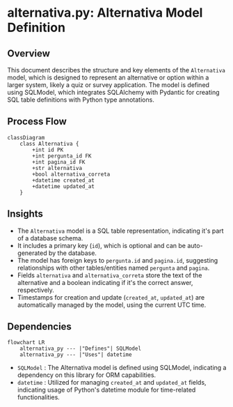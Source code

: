 # alternativa.py: Alternativa Model Definition

## Overview
This document describes the structure and key elements of the `Alternativa` model, which is designed to represent an alternative or option within a larger system, likely a quiz or survey application. The model is defined using SQLModel, which integrates SQLAlchemy with Pydantic for creating SQL table definitions with Python type annotations.

## Process Flow
```mermaid
classDiagram
    class Alternativa {
        +int id PK
        +int pergunta_id FK
        +int pagina_id FK
        +str alternativa
        +bool alternativa_correta
        +datetime created_at
        +datetime updated_at
    }
```

## Insights
- The `Alternativa` model is a SQL table representation, indicating it's part of a database schema.
- It includes a primary key (`id`), which is optional and can be auto-generated by the database.
- The model has foreign keys to `pergunta.id` and `pagina.id`, suggesting relationships with other tables/entities named `pergunta` and `pagina`.
- Fields `alternativa` and `alternativa_correta` store the text of the alternative and a boolean indicating if it's the correct answer, respectively.
- Timestamps for creation and update (`created_at`, `updated_at`) are automatically managed by the model, using the current UTC time.

## Dependencies
```mermaid
flowchart LR
    alternativa_py --- |"Defines"| SQLModel
    alternativa_py --- |"Uses"| datetime
```
- `SQLModel` : The Alternativa model is defined using SQLModel, indicating a dependency on this library for ORM capabilities.
- `datetime` : Utilized for managing `created_at` and `updated_at` fields, indicating usage of Python's datetime module for time-related functionalities.